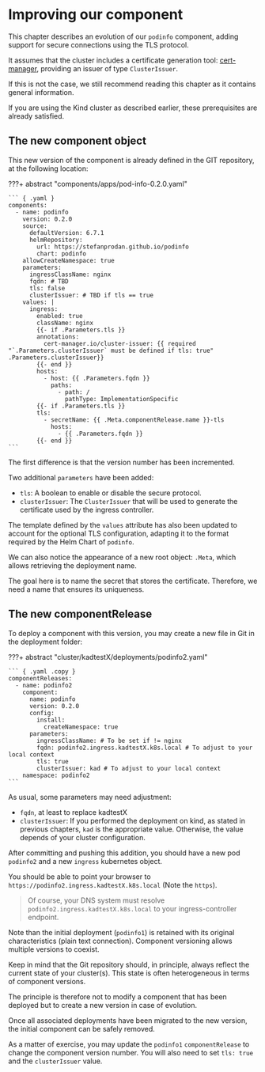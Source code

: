 # Improving our component

This chapter describes an evolution of our `podinfo` component, adding support for secure connections using the 
TLS protocol.

It assumes that the cluster includes a certificate generation tool: [cert-manager](https://cert-manager.io/), providing an issuer of type `ClusterIssuer`.

If this is not the case, we still recommend reading this chapter as it contains general information.

If you are using the Kind cluster as described earlier, these prerequisites are already satisfied.

## The new component object

This new version of the component is already defined in the GIT repository, at the following location:

???+ abstract "components/apps/pod-info-0.2.0.yaml"

    ``` { .yaml }
    components:
      - name: podinfo
        version: 0.2.0
        source:
          defaultVersion: 6.7.1
          helmRepository:
            url: https://stefanprodan.github.io/podinfo
            chart: podinfo
        allowCreateNamespace: true
        parameters:
          ingressClassName: nginx
          fqdn: # TBD
          tls: false
          clusterIssuer: # TBD if tls == true
        values: |
          ingress:
            enabled: true
            className: nginx
            {{- if .Parameters.tls }}
            annotations:
              cert-manager.io/cluster-issuer: {{ required "`.Parameters.clusterIssuer` must be defined if tls: true" .Parameters.clusterIssuer}}
            {{- end }}
            hosts:
              - host: {{ .Parameters.fqdn }}
                paths:
                  - path: /
                    pathType: ImplementationSpecific
            {{- if .Parameters.tls }}
            tls:
              - secretName: {{ .Meta.componentRelease.name }}-tls
                hosts:
                  - {{ .Parameters.fqdn }}
            {{- end }}
    ```

The first difference is that the version number has been incremented.

Two additional `parameters` have been added:

- `tls`: A boolean to enable or disable the secure protocol.
- `clusterIssuer`: The `ClusterIssuer` that will be used to generate the certificate used by the ingress controller.

The template defined by the `values` attribute has also been updated to account for the optional TLS configuration, 
adapting it to the format required by the Helm Chart of `podinfo`.

We can also notice the appearance of a new root object: `.Meta`, which allows retrieving the deployment name.

The goal here is to name the secret that stores the certificate. Therefore, we need a name that ensures its uniqueness.

## The new componentRelease

To deploy a component with this version, you may create a new file in Git in the deployment folder:

???+ abstract "cluster/kadtestX/deployments/podinfo2.yaml"

    ``` { .yaml .copy }
    componentReleases:
      - name: podinfo2
        component:
          name: podinfo
          version: 0.2.0
          config:
            install:
              createNamespace: true
          parameters:
            ingressClassName: # To be set if != nginx
            fqdn: podinfo2.ingress.kadtestX.k8s.local # To adjust to your local context
            tls: true
            clusterIssuer: kad # To adjust to your local context
        namespace: podinfo2
    ```

As usual, some parameters may need adjustment:

- `fqdn`, at least to replace kadtestX
- `clusterIssuer`: If you performed the deployment on kind, as stated in previous chapters, `kad` is the appropriate 
value. Otherwise, the value depends of your cluster configuration.  

After committing and pushing this addition, you should have a new pod `podinfo2` and a new `ingress` kubernetes object.

You should be able to point your browser to `https://podinfo2.ingress.kadtestX.k8s.local` (Note the `https`).

> Of course, your DNS system must resolve `podinfo2.ingress.kadtestX.k8s.local` to your ingress-controller endpoint.

Note than the initial deployment (`podinfo1`) is retained with its original characteristics (plain text connection). 
Component versioning allows multiple versions to coexist.

Keep in mind that the Git repository should, in principle, always reflect the current state of your cluster(s). 
This state is often heterogeneous in terms of component versions.

The principle is therefore not to modify a component that has been deployed but to create a new version in case of evolution.

Once all associated deployments have been migrated to the new version, the initial component can be safely removed.

As a matter of exercise, you may update the `podinfo1` `componentRelease` to change the component version number. 
You will also need to set `tls: true` and the `clusterIssuer` value.




